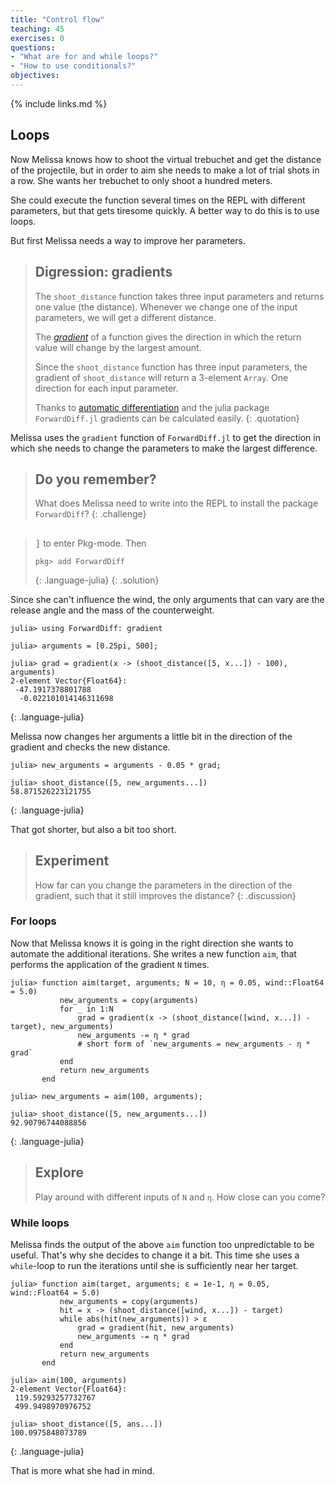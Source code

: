 ```yaml
---
title: "Control flow"
teaching: 45
exercises: 0
questions:
- "What are for and while loops?"
- "How to use conditionals?"
objectives:
---
```


{% include links.md %}

## Loops

Now Melissa knows how to shoot the virtual trebuchet and get the distance of the projectile, but in order to aim she needs to make a lot of trial shots in a row.
She wants her trebuchet to only shoot a hundred meters.

She could execute the function several times on the REPL with different parameters, but that gets tiresome quickly.
A better way to do this is to use loops.

But first Melissa needs a way to improve her parameters.

> ## Digression: gradients
> The `shoot_distance` function takes three input parameters and returns one value (the distance).
> Whenever we change one of the input parameters, we will get a different distance.
> 
> The [_gradient_](https://en.wikipedia.org/wiki/Gradient) of a function gives the direction in which the return value will change by the largest amount.
> 
> Since the `shoot_distance` function has three input parameters, the gradient of `shoot_distance` will return a 3-element `Array`.
> One direction for each input parameter.
> 
> Thanks to [automatic differentiation](https://en.wikipedia.org/wiki/Automatic_differentiation) and the julia package `ForwardDiff.jl` gradients can be calculated easily.
{: .quotation}

Melissa uses the `gradient` function of `ForwardDiff.jl` to get the direction in which she needs to change the parameters to make the largest difference.

> ## Do you remember?
> What does Melissa need to write into the REPL to install the package `ForwardDiff`?
{: .challenge}

> ##
> <kbd>]</kbd> to enter Pkg-mode.
> Then 
> ~~~
> pkg> add ForwardDiff
> ~~~
> {: .language-julia}
{: .solution}

Since she can't influence the wind, the only arguments that can vary are the release angle and the mass of the counterweight.
~~~
julia> using ForwardDiff: gradient

julia> arguments = [0.25pi, 500];

julia> grad = gradient(x -> (shoot_distance([5, x...]) - 100), arguments)
2-element Vector{Float64}:
 -47.1917378801788
  -0.022101014146311698
~~~
{: .language-julia}

Melissa now changes her arguments a little bit in the direction of the gradient and checks the new distance.

~~~
julia> new_arguments = arguments - 0.05 * grad;

julia> shoot_distance([5, new_arguments...])
58.871526223121755
~~~
{: .language-julia}

That got shorter, but also a bit too short.

> ## Experiment
> How far can you change the parameters in the direction of the gradient, such that it still improves the distance?
{: .discussion}

### For loops

Now that Melissa knows it is going in the right direction she wants to automate the additional iterations.
She writes a new function `aim`, that performs the application of the gradient `N` times.
~~~
julia> function aim(target, arguments; N = 10, η = 0.05, wind::Float64 = 5.0)
           new_arguments = copy(arguments)
           for _ in 1:N
               grad = gradient(x -> (shoot_distance([wind, x...]) - target), new_arguments)
               new_arguments -= η * grad
               # short form of `new_arguments = new_arguments - η * grad`
           end
           return new_arguments
       end

julia> new_arguments = aim(100, arguments);

julia> shoot_distance([5, new_arguments...])
92.90796744088856
~~~
{: .language-julia}

> ## Explore
> Play around with different inputs of `N` and `η`.
> How close can you come?

### While loops

Melissa finds the output of the above `aim` function too unpredictable to be useful.
That's why she decides to change it a bit.
This time she uses a `while`-loop to run the iterations until she is sufficiently near her target.

~~~
julia> function aim(target, arguments; ε = 1e-1, η = 0.05, wind::Float64 = 5.0)
           new_arguments = copy(arguments)
           hit = x -> (shoot_distance([wind, x...]) - target)
           while abs(hit(new_arguments)) > ε
               grad = gradient(hit, new_arguments)
               new_arguments -= η * grad
           end
           return new_arguments
       end

julia> aim(100, arguments)
2-element Vector{Float64}:
 119.59293257732767
 499.9498970976752

julia> shoot_distance([5, ans...])
100.0975848073789
~~~
{: .language-julia}

That is more what she had in mind.